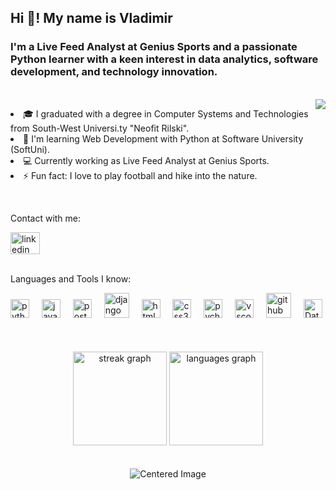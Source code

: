 <h2 align="left">Hi 👋! My name is Vladimir</h2>


<h3 align="left">I'm a Live Feed Analyst at Genius Sports and a passionate Python learner with a keen interest in data analytics, software development, and technology innovation.</h3>

<br>

<img align="right" src="https://media0.giphy.com/media/v1.Y2lkPTc5MGI3NjExODd1aHE4ZWxxeWEwd2IzbThmc3o1a3poNGZqOWtuMTV2aWJwdzRqeCZlcD12MV9pbnRlcm5hbF9naWZfYnlfaWQmY3Q9Zw/12754FUAz1Ks5q/giphy.webp">

<p align="left">
  <l>
    <li>🎓 I graduated with a degree in Computer Systems and Technologies from South-West Universi.ty "Neofit Rilski".</li>
    <li>🌱 I'm learning Web Development with Python at Software University (SoftUni).</li>
    <li>💻 Currently working as Live Feed Analyst at Genius Sports.</li>
    <li>⚡ Fun fact: I love to play football and hike into the nature.</li>
  </l>
</p>

<br>

<p align="left">Contact with me:</p>


<div align="left">
  <a href="https://www.linkedin.com/in/vladimir-simeonov-388a5a227/" target="_blank">
    <img src="https://raw.githubusercontent.com/maurodesouza/profile-readme-generator/master/src/assets/icons/social/linkedin/default.svg" width="47" height="35" alt="linkedin logo"  />
  </a>
</div>

<br>

<p align="left">Languages and Tools I know:</p>

<div align="left">
  <img src="https://cdn.jsdelivr.net/gh/devicons/devicon/icons/python/python-original.svg" height="30" alt="python logo"  />
  <img width="12" />
  <img src="https://cdn.jsdelivr.net/gh/devicons/devicon/icons/javascript/javascript-original.svg" height="30" alt="javascript logo"  />
  <img width="12" />
  <img src="https://cdn.jsdelivr.net/gh/devicons/devicon/icons/postgresql/postgresql-original.svg" height="30" alt="postgresql logo"  />
  <img width="12" />
  <img src="https://cdn.jsdelivr.net/gh/devicons/devicon/icons/django/django-plain-wordmark.svg" height="40" alt="django logo"  />
  <img width="12" />
  <img src="https://cdn.jsdelivr.net/gh/devicons/devicon/icons/html5/html5-original.svg" height="30" alt="html5 logo"  />
  <img width="12" />
  <img src="https://cdn.jsdelivr.net/gh/devicons/devicon/icons/css3/css3-original.svg" height="30" alt="css3 logo"  />
  <img width="12" />
  <img src="https://cdn.jsdelivr.net/gh/devicons/devicon/icons/pycharm/pycharm-original.svg" height="30" alt="pycharm logo"  />
  <img width="12" />
  <img src="https://cdn.jsdelivr.net/gh/devicons/devicon/icons/vscode/vscode-original.svg" height="30" alt="vscode logo"  />
  <img width="12" />
  <img src="https://skillicons.dev/icons?i=github" height="40" alt="github logo"  />
  <img width="12" />
  <img src="https://resources.jetbrains.com/storage/products/datagrip/img/meta/datagrip_logo_300x300.png" height="30" alt="DataGrip logo" />
  <img width="12" />
</div>


<br>
<br>
<br>

<div align="center">
  <img src="https://streak-stats.demolab.com?user=VladimirSiTozi&locale=en&mode=daily&theme=dracula&hide_border=true&border_radius=5" height="150" alt="streak graph"/>
  <img src="https://github-readme-stats.vercel.app/api/top-langs?username=VladimirSiTozi&locale=en&hide_title=false&layout=compact&card_width=320&langs_count=5&theme=dracula&hide_border=true" height="150" alt="languages graph"  />
</div>

<br>
<br>

<div align="center">
  <img src="https://media1.giphy.com/media/v1.Y2lkPTc5MGI3NjExNmJmMWtjNmllMTVrN3V2cTRjM2ZnMm42aWhpeGJwZmgzdzl5bXJoZCZlcD12MV9pbnRlcm5hbF9naWZfYnlfaWQmY3Q9Zw/LaVp0AyqR5bGsC5Cbm/giphy.webp" alt="Centered Image">
</div>

